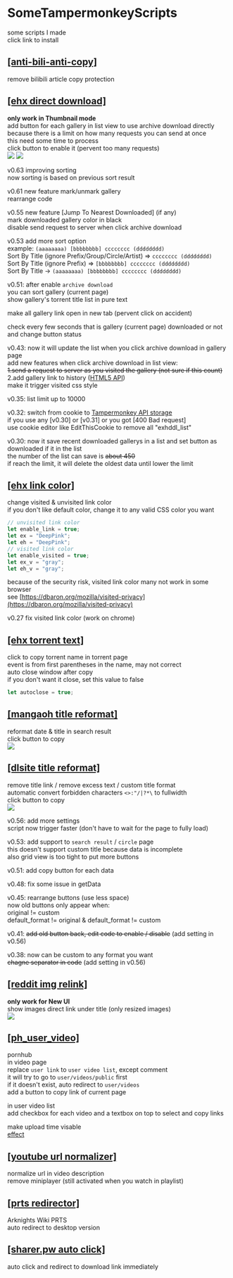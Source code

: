 # SomeTampermonkeyScripts  
some scripts I made  
click link to install  

## [[anti-bili-anti-copy]](https://github.com/x94fujo6rpg/SomeTampermonkeyScripts/raw/master/anti-bili-anti-copy.user.js)  
remove bilibili article copy protection  

## [[ehx direct download]](https://github.com/x94fujo6rpg/SomeTampermonkeyScripts/raw/master/ehx_direct_download.user.js)  
**only work in Thumbnail mode**  
add button for each gallery in list view to use archive download directly  
because there is a limit on how many requests you can send at once  
this need some time to process  
click button to enable it (pervent too many requests)  
![](https://i.imgur.com/9jpsTPl.png)
![](https://i.imgur.com/xkXzdrS.png)

v0.63 improving sorting  
now sorting is based on previous sort result  

v0.61 new feature mark/unmark gallery  
rearrange code  

v0.55 new feature [Jump To Nearest Downloaded] (if any)  
mark downloaded gallery color in black  
disable send request to server when click archive download  

v0.53 add more sort option  
example: `(aaaaaaaa) [bbbbbbbb] cccccccc (dddddddd)`  
Sort By Title (ignore Prefix/Group/Circle/Artist) => `cccccccc (dddddddd)`  
Sort By Title (ignore Prefix) => `[bbbbbbbb] cccccccc (dddddddd)`  
Sort By Title → `(aaaaaaaa) [bbbbbbbb] cccccccc (dddddddd)`  

v0.51: after enable `archive download`  
you can sort gallery (current page)  
show gallery's torrent title list in pure text  

make all gallery link open in new tab (pervent click on accident)  

check every few seconds that is gallery (current page) downloaded or not and change button status  

v0.43: now it will update the list when you click archive download in gallery page  
add new features when click archive download in list view:  
~~1.send a request to server as you visited the gallery (not sure if this count)~~  
2.add gallery link to history ([HTML5 API](https://developer.mozilla.org/en-US/docs/Web/API/History))  
make it trigger visited css style  

v0.35: list limit up to 10000  

v0.32: switch from cookie to [Tampermonkey API storage](https://www.tampermonkey.net/documentation.php)  
if you use any [v0.30] or [v0.31] or you got [400 Bad request]  
use cookie editor like EditThisCookie to remove all "exhddl_list"  

v0.30: now it save recent downloaded gallerys in a list and set button as downloaded if it in the list  
the number of the list can save is ~~about 450~~  
if reach the limit, it will delete the oldest data until lower the limit  

## [[ehx link color]](https://github.com/x94fujo6rpg/SomeTampermonkeyScripts/raw/master/ehx_link_color.user.js)  
change visited & unvisited link color  
if you don't like default color, change it to any valid CSS color you want  
```js
// unvisited link color
let enable_link = true;
let ex = "DeepPink";
let eh = "DeepPink";
// visited link color
let enable_visited = true;
let ex_v = "gray";
let eh_v = "gray";
```
because of the security risk, visited link color many not work in some browser  
see [https://dbaron.org/mozilla/visited-privacy](https://dbaron.org/mozilla/visited-privacy)  

v0.27 fix visited link color (work on chrome)

## [[ehx torrent text]](https://github.com/x94fujo6rpg/SomeTampermonkeyScripts/raw/master/ehx_torrent_text.user.js)  
click to copy torrent name in torrent page  
event is from first parentheses in the name, may not correct  
auto close window after copy  
if you don't want it close, set this value to false  
```js
let autoclose = true;
``` 

## [[mangaoh title reformat]](https://github.com/x94fujo6rpg/SomeTampermonkeyScripts/raw/master/mangaoh_title_reformat.user.js)  
reformat date & title in search result  
click button to copy  
![](https://i.imgur.com/amKQlOX.jpg)  

## [[dlsite title reformat]](https://github.com/x94fujo6rpg/SomeTampermonkeyScripts/raw/master/dlsite_title_reformat.user.js)  
remove title link / remove excess text / custom title format  
automatic convert forbidden characters `<>:"/|?*\` to fullwidth  
click button to copy  
![](https://i.imgur.com/kdsvTit.jpg)  

v0.56: add more settings  
script now trigger faster (don't have to wait for the page to fully load)  

v0.53: add support to `search result` / `circle` page  
this doesn't support custom title because data is incomplete  
also grid view is too tight to put more buttons  

v0.51: add copy button for each data  

v0.48: fix some issue in getData  

v0.45: rearrange buttons (use less space)  
now old buttons only appear when:  
original != custom  
default_format != original & default_format != custom  

v0.41: ~~add old button back, edit code to enable / disable~~ (add setting in v0.56)  

v0.38: now can be custom to any format you want  
~~chagne separator in code~~ (add setting in v0.56)  

## [[reddit img relink]](https://github.com/x94fujo6rpg/SomeTampermonkeyScripts/raw/master/reddit_img_relink.user.js)  
**only work for New UI**  
show images direct link under title (only resized images)  
![](https://i.imgur.com/pw1fW6X.jpg)  

## [[ph_user_video]](https://github.com/x94fujo6rpg/SomeTampermonkeyScripts/raw/master/ph_user_video.user.js)
pornhub  
in video page  
replace `user link` to `user video list`, except comment  
it will try to go to ```user/videos/public``` first  
if it doesn't exist, auto redirect to ```user/videos```  
add a button to copy link of current page  

in user video list  
add checkbox for each video and a textbox on top to select and copy links  

make upload time visable  
[effect](https://i.imgur.com/lL6sJZX.png)  

## [[youtube url normalizer]](https://github.com/x94fujo6rpg/SomeTampermonkeyScripts/raw/master/ytb_url_normalizer.user.js)
normalize url in video description  
remove miniplayer (still activated when you watch in playlist)  

## [[prts redirector]](https://github.com/x94fujo6rpg/SomeTampermonkeyScripts/raw/master/prts_redirector.user.js)
Arknights Wiki PRTS  
auto redirect to desktop version  

## [[sharer.pw auto click]](https://github.com/x94fujo6rpg/SomeTampermonkeyScripts/raw/master/sharer-pw_auto_click.user.js)  
auto click and redirect to download link immediately  
